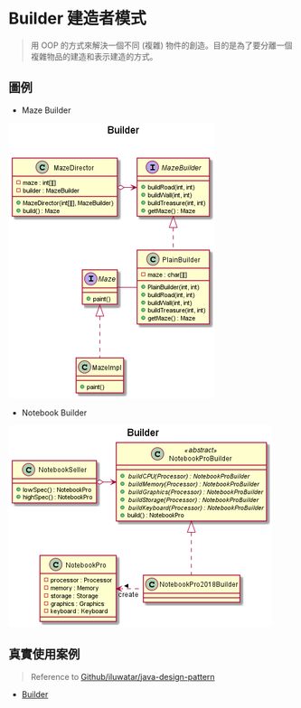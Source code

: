 # Builder 建造者模式
> 用 OOP 的方式來解決一個不同 (複雜) 物件的創造。目的是為了要分離一個複雜物品的建造和表示建造的方式。

## 圖例
- Maze Builder

![圖例](./resources/Builder_Maze.png)

- Notebook Builder

![圖例](./resources/Builder_Notebook.png)

## 真實使用案例
> Reference to [Github/iluwatar/java-design-pattern](https://github.com/iluwatar/java-design-patterns)

- [Builder](https://github.com/iluwatar/java-design-patterns/tree/master/builder#real-world-examples)
